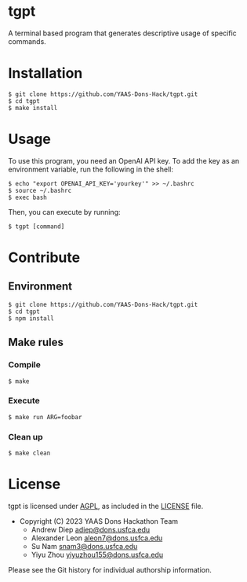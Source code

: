 # tgpt

A terminal based program that generates descriptive usage of specific commands.

# Installation

```shell
$ git clone https://github.com/YAAS-Dons-Hack/tgpt.git
$ cd tgpt
$ make install
```

# Usage

To use this program, you need an OpenAI API key. To add the key as an
environment variable, run the following in the shell:

```shell
$ echo "export OPENAI_API_KEY='yourkey'" >> ~/.bashrc
$ source ~/.bashrc
$ exec bash
```

Then, you can execute by running:

```shell
$ tgpt [command]
```

# Contribute

## Environment

```shell
$ git clone https://github.com/YAAS-Dons-Hack/tgpt.git
$ cd tgpt
$ npm install
```

## Make rules

### Compile

```shell
$ make
```

### Execute

```shell
$ make run ARG=foobar
```

### Clean up

```shell
$ make clean
```

# License

tgpt is licensed under [AGPL](https://www.gnu.org/licenses/agpl-3.0.en.html), as
included in the [LICENSE](LICENSE) file.

- Copyright (C) 2023 YAAS Dons Hackathon Team
    * Andrew Diep <adiep@dons.usfca.edu>
    * Alexander Leon <aleon7@dons.usfca.edu>
    * Su Nam <snam3@dons.usfca.edu>
    * Yiyu Zhou <yiyuzhou155@dons.usfca.edu>

Please see the Git history for individual authorship information.
